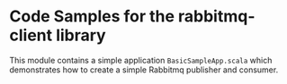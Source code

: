 # Code Samples for the rabbitmq-client library

This module contains a simple application ```BasicSampleApp.scala``` which demonstrates how to create a simple Rabbitmq publisher and consumer.
